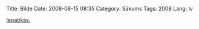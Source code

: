 Title: Bilde
Date: 2008-08-15 08:35
Category: Sākums
Tags: 2008
Lang: lv

[Iepatikās.](http://www.flickr.com/photos/55761160@N00/2701981149/)
